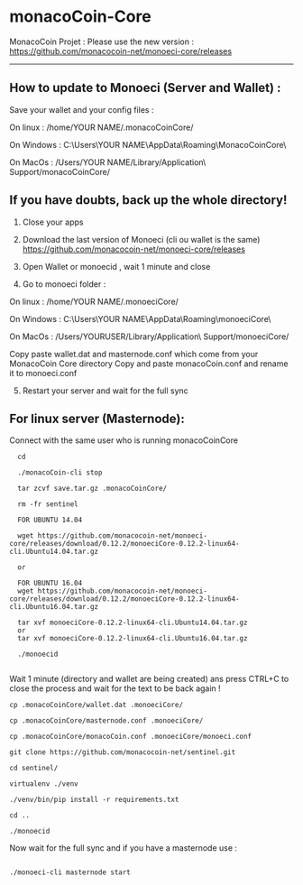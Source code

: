 # monacoCoin-Core

MonacoCoin Projet : Please use the new version : https://github.com/monacocoin-net/monoeci-core/releases

----------------------

How to update to Monoeci (Server and Wallet) : 
----------------------

Save your wallet and your config files : 

On linux : /home/YOUR NAME/.monacoCoinCore/

On Windows : C:\Users\YOUR NAME\AppData\Roaming\MonacoCoinCore\

On MacOs : /Users/YOUR NAME/Library/Application\ Support/monacoCoinCore/

If you have doubts, back up the whole directory!
----------------------

1. Close your apps

2. Download the last version of Monoeci (cli ou wallet is the same) https://github.com/monacocoin-net/monoeci-core/releases

3. Open Wallet or monoecid , wait 1 minute and close

4. Go to monoeci folder :

On linux : /home/YOUR NAME/.monoeciCore/

On Windows : C:\Users\YOUR NAME\AppData\Roaming\monoeciCore\

On MacOs : /Users/YOURUSER/Library/Application\ Support/monoeciCore/

Copy paste wallet.dat and masternode.conf which come from your MonacoCoin Core directory
Copy and paste monacoCoin.conf and rename it to monoeci.conf

5. Restart your server and wait for the full sync

For linux server (Masternode): 
----------------------

Connect with the same user who is running monacoCoinCore

```
  cd
  
  ./monacoCoin-cli stop
  
  tar zcvf save.tar.gz .monacoCoinCore/
  
  rm -fr sentinel
  
  FOR UBUNTU 14.04
  
  wget https://github.com/monacocoin-net/monoeci-core/releases/download/0.12.2/monoeciCore-0.12.2-linux64-cli.Ubuntu14.04.tar.gz
  
  or
  
  FOR UBUNTU 16.04
  wget https://github.com/monacocoin-net/monoeci-core/releases/download/0.12.2/monoeciCore-0.12.2-linux64-cli.Ubuntu16.04.tar.gz
  
  tar xvf monoeciCore-0.12.2-linux64-cli.Ubuntu14.04.tar.gz
  or
  tar xvf monoeciCore-0.12.2-linux64-cli.Ubuntu16.04.tar.gz
  
  ./monoecid
  
```
Wait 1 minute (directory and wallet are being created) ans press CTRL+C to close the process and wait for the text to be back again !

```
cp .monacoCoinCore/wallet.dat .monoeciCore/

cp .monacoCoinCore/masternode.conf .monoeciCore/

cp .monacoCoinCore/monacoCoin.conf .monoeciCore/monoeci.conf

git clone https://github.com/monacocoin-net/sentinel.git 

cd sentinel/

virtualenv ./venv

./venv/bin/pip install -r requirements.txt

cd ..

./monoecid

```

Now wait for the full sync and if you have a masternode use : 

```

./monoeci-cli masternode start

```





  



  







